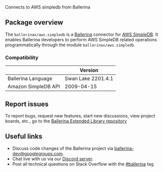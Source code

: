 Connects to AWS simpledb from Ballerina

## Package overview

The `ballerinax/aws.simpledb` is a [Ballerina](https://ballerina.io/) connector for [AWS SimpleDB](https://aws.amazon.com/simpledb/). It enables Ballerina developers to perform AWS SimpleDB related operations programmatically through the module `ballerinax/aws.simpledb`. 

### Compatibility
|                     | Version            |  
|---------------------|--------------------|
| Ballerina Language  | Swan Lake 2201.4.1 |
| Amazon SimpleDB API | 2009-04-15         |

## Report issues
To report bugs, request new features, start new discussions, view project boards, etc., go to the [Ballerina Extended Library repository](https://github.com/ballerina-platform/ballerina-extended-library)

## Useful links
- Discuss code changes of the Ballerina project via [ballerina-dev@googlegroups.com](mailto:ballerina-dev@googlegroups.com).
- Chat live with us via our [Discord server](https://discord.gg/ballerinalang).
- Post all technical questions on Stack Overflow with the [#ballerina](https://stackoverflow.com/questions/tagged/ballerina) tag
